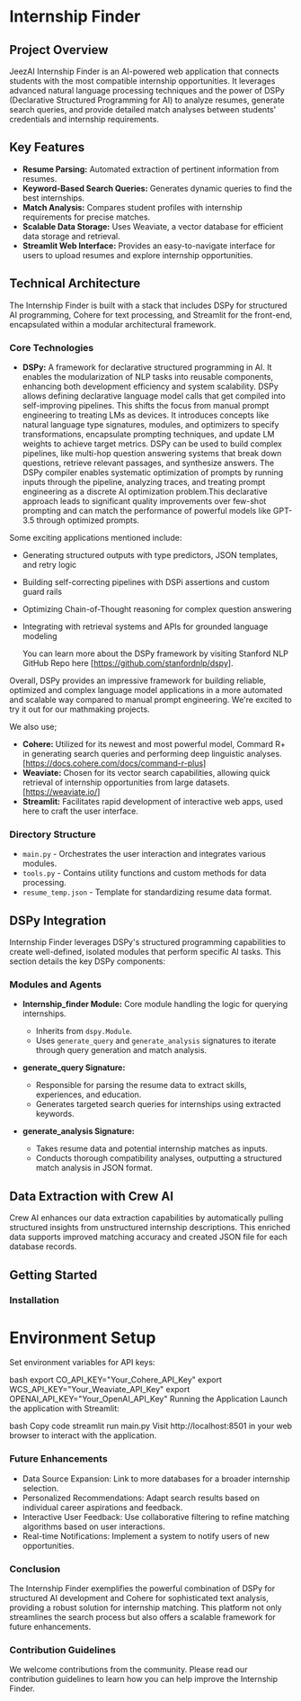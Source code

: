 # Internship Finder

## Project Overview

JeezAI Internship Finder is an AI-powered web application that connects students with the most compatible internship opportunities. It leverages advanced natural language processing techniques and the power of DSPy (Declarative Structured Programming for AI) to analyze resumes, generate search queries, and provide detailed match analyses between students' credentials and internship requirements.

## Key Features

- **Resume Parsing:** Automated extraction of pertinent information from resumes.
- **Keyword-Based Search Queries:** Generates dynamic queries to find the best internships.
- **Match Analysis:** Compares student profiles with internship requirements for precise matches.
- **Scalable Data Storage:** Uses Weaviate, a vector database for efficient data storage and retrieval.
- **Streamlit Web Interface:** Provides an easy-to-navigate interface for users to upload resumes and explore internship opportunities.

## Technical Architecture

The Internship Finder is built with a stack that includes DSPy for structured AI programming, Cohere for text processing, and Streamlit for the front-end, encapsulated within a modular architectural framework.

### Core Technologies

- **DSPy:** A framework for declarative structured programming in AI. It enables the modularization of NLP tasks into reusable components, enhancing both development efficiency and system scalability. DSPy allows defining declarative language model calls that get compiled into self-improving pipelines. This shifts the focus from manual prompt engineering to treating LMs as devices. It introduces concepts like natural language type signatures, modules, and optimizers to specify transformations, encapsulate prompting techniques, and update LM weights to achieve target metrics. DSPy can be used to build complex pipelines, like multi-hop question answering systems that break down questions, retrieve relevant passages, and synthesize answers. The DSPy compiler enables systematic optimization of prompts by running inputs through the pipeline, analyzing traces, and treating prompt engineering as a discrete AI optimization problem.This declarative approach leads to significant quality improvements over few-shot prompting and can match the performance of powerful models like GPT-3.5 through optimized prompts.

Some exciting applications mentioned include:
- Generating structured outputs with type predictors, JSON templates, and retry logic
- Building self-correcting pipelines with DSPi assertions and custom guard rails
- Optimizing Chain-of-Thought reasoning for complex question answering
- Integrating with retrieval systems and APIs for grounded language modeling

  You can learn more about the DSPy framework by visiting Stanford NLP GitHub Repo here [https://github.com/stanfordnlp/dspy].

Overall, DSPy provides an impressive framework for building reliable, optimized and complex language model applications in a more automated and scalable way compared to manual prompt engineering. We're excited to try it out for our mathmaking projects.

We also use;
- **Cohere:** Utilized for its newest and most powerful model, Commard R+ in generating search queries and performing deep linguistic analyses. [https://docs.cohere.com/docs/command-r-plus]
- **Weaviate:** Chosen for its vector search capabilities, allowing quick retrieval of internship opportunities from large datasets. [https://weaviate.io/]
- **Streamlit:** Facilitates rapid development of interactive web apps, used here to craft the user interface. 

### Directory Structure

- `main.py` - Orchestrates the user interaction and integrates various modules.
- `tools.py` - Contains utility functions and custom methods for data processing.
- `resume_temp.json` - Template for standardizing resume data format.

## DSPy Integration

Internship Finder leverages DSPy's structured programming capabilities to create well-defined, isolated modules that perform specific AI tasks. This section details the key DSPy components:

### Modules and Agents

- **Internship_finder Module:** Core module handling the logic for querying internships.
  - Inherits from `dspy.Module`.
  - Uses `generate_query` and `generate_analysis` signatures to iterate through query generation and match analysis.
  
- **generate_query Signature:**
  - Responsible for parsing the resume data to extract skills, experiences, and education.
  - Generates targeted search queries for internships using extracted keywords.
  
- **generate_analysis Signature:**
  - Takes resume data and potential internship matches as inputs.
  - Conducts thorough compatibility analyses, outputting a structured match analysis in JSON format.

## Data Extraction with Crew AI

Crew AI enhances our data extraction capabilities by automatically pulling structured insights from unstructured internship descriptions. This enriched data supports improved matching accuracy and created JSON file for each database records.

## Getting Started

### Installation

# Environment Setup

Set environment variables for API keys:

bash
export CO_API_KEY="Your_Cohere_API_Key"
export WCS_API_KEY="Your_Weaviate_API_Key"
export OPENAI_API_KEY="Your_OpenAI_API_Key"
Running the Application
Launch the application with Streamlit:

bash
Copy code
streamlit run main.py
Visit http://localhost:8501 in your web browser to interact with the application.


### Future Enhancements
- Data Source Expansion: Link to more databases for a broader internship selection.
- Personalized Recommendations: Adapt search results based on individual career aspirations and feedback.
- Interactive User Feedback: Use collaborative filtering to refine matching algorithms based on user interactions.
- Real-time Notifications: Implement a system to notify users of new opportunities.

### Conclusion
The Internship Finder exemplifies the powerful combination of DSPy for structured AI development and Cohere for sophisticated text analysis, providing a robust solution for internship matching. This platform not only streamlines the search process but also offers a scalable framework for future enhancements.

### Contribution Guidelines
We welcome contributions from the community. Please read our contribution guidelines to learn how you can help improve the Internship Finder.
